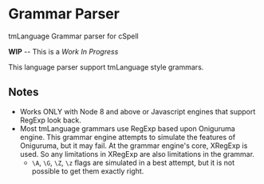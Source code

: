 # Grammar Parser
tmLanguage Grammar parser for cSpell

**WIP** -- This is a *Work In Progress*

This language parser support tmLanguage style grammars.

## Notes

- Works ONLY with Node 8 and above or Javascript engines that support RegExp look back.
- Most tmLanguage grammars use RegExp based upon Oniguruma engine. This grammar engine attempts to
simulate the features of Oniguruma, but it may fail. At the grammar engine's core, XRegExp is used.
So any limitations in XRegExp are also limitations in the grammar.
  - `\A`, `\G`, `\Z`, `\z` flags are simulated in a best attempt, but it is not possible to get them
exactly right.



